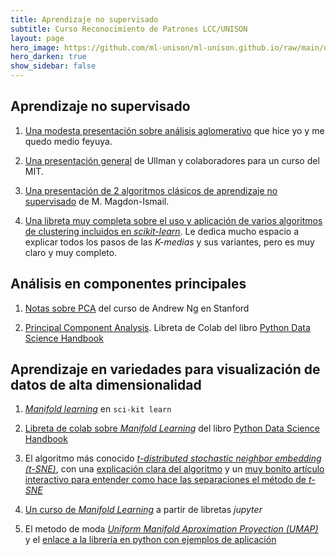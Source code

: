 ```yaml
---
title: Aprendizaje no supervisado 
subtitle: Curso Reconocimiento de Patrones LCC/UNISON
layout: page
hero_image: https://github.com/ml-unison/ml-unison.github.io/raw/main/docs/img/alt-banner.jpg
hero_darken: true
show_sidebar: false
---
```


## Aprendizaje no supervisado 

1. [Una modesta presentación sobre análisis aglomerativo](https://github.com/mcd-unison/aaa-curso/raw/main/slides/clustering.pdf) que hice yo y me quedo medio feyuya.

2. [Una presentación general](https://www.mit.edu/~9.54/fall14/slides/Class13.pdf) de Ullman y colaboradores para un curso del MIT.
   
3. [Una presentación de 2 algoritmos clásicos de aprendizaje no supervisado](http://www.cs.rpi.edu/~magdon/courses/LFD-Slides/SlidesLect19.pdf) de M. Magdon-Ismail.

4. [Una libreta muy completa sobre el uso y aplicación de varios algoritmos de clustering incluidos en *scikit-learn*](https://colab.research.google.com/github/ageron/handson-ml3/blob/main/09_unsupervised_learning.ipynb). Le dedica mucho espacio a explicar todos los pasos de las *K-medias* y sus variantes, pero es muy claro y muy completo.


## Análisis en componentes principales

1. [Notas sobre PCA](https://github.com/mcd-unison/ing-caract/raw/main/pdf/PCA-Standford.pdf) del curso de Andrew Ng en Stanford

2. [Principal Component Analysis](https://colab.research.google.com/github/jakevdp/PythonDataScienceHandbook/blob/master/notebooks/05.09-Principal-Component-Analysis.ipynb). Libreta de Colab del libro [Python Data Science Handbook](https://jakevdp.github.io/PythonDataScienceHandbook/)

## Aprendizaje en variedades para visualización de datos de alta dimensionalidad

1. [*Manifold learning*](https://scikit-learn.org/stable/modules/manifold.html) en `sci-kit learn`

1. [Libreta de colab sobre *Manifold Learning*](https://colab.research.google.com/github/jakevdp/PythonDataScienceHandbook/blob/master/notebooks/05.10-Manifold-Learning.ipynb) del libro [Python Data Science Handbook](https://jakevdp.github.io/PythonDataScienceHandbook/)

2. El algoritmo más conocido [*t-distributed stochastic neighbor embedding (t-SNE)*](https://www.jmlr.org/papers/volume9/vandermaaten08a/vandermaaten08a.pdf), con una [explicación clara del algoritmo](https://www.oreilly.com/content/an-illustrated-introduction-to-the-t-sne-algorithm/) y un [muy bonito artículo interactivo para entender como hace las separaciones el método de *t-SNE*](https://distill.pub/2016/misread-tsne/)

3. [Un curso de *Manifold Learning*](https://github.com/drewwilimitis/Manifold-Learning) a partir de libretas *jupyter*

4. El metodo de moda [*Uniform Manifold Aproximation Proyection (UMAP)*](https://arxiv.org/pdf/1802.03426.pdf) y el [enlace a la librería en python con ejemplos de aplicación](https://umap-learn.readthedocs.io/en/latest/index.html)


